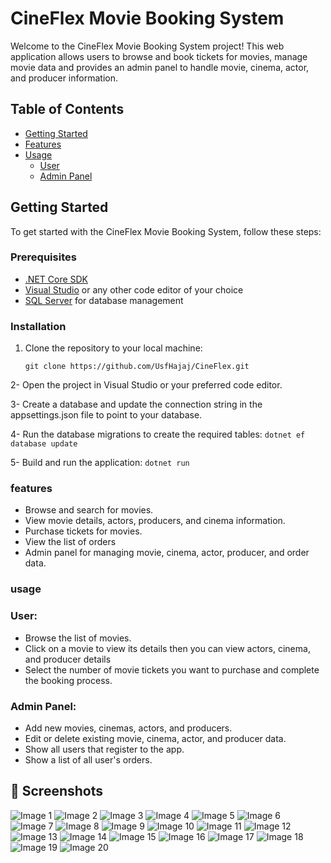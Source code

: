# CineFlex Movie Booking System

Welcome to the CineFlex Movie Booking System project! This web application allows users to browse and book tickets for movies, manage movie data and provides an admin panel to handle movie, cinema, actor, and producer information.

## Table of Contents

- [Getting Started](#getting-started)
- [Features](#features)
- [Usage](#usage)
   - [User](#user)
   - [Admin Panel](#admin-panel)

## Getting Started

To get started with the CineFlex Movie Booking System, follow these steps:

### Prerequisites

- [.NET Core SDK](https://dotnet.microsoft.com/download)
- [Visual Studio](https://visualstudio.microsoft.com/downloads/) or any other code editor of your choice
- [SQL Server](https://www.microsoft.com/en-us/sql-server/sql-server-downloads) for database management

### Installation

1. Clone the repository to your local machine:

   ```
   git clone https://github.com/UsfHajaj/CineFlex.git
   ```
2- Open the project in Visual Studio or your preferred code editor.

3- Create a database and update the connection string in the appsettings.json file to point to your database.

4- Run the database migrations to create the required tables:
    ```
    dotnet ef database update
    ```

5- Build and run the application:
    ```dotnet run```
    
### features
- Browse and search for movies.
- View movie details,  actors, producers, and cinema information.
- Purchase tickets for movies.
- View the list of orders
- Admin panel for managing movie, cinema, actor, producer, and order data.

### usage

### User:
   - Browse the list of movies.
   - Click on a movie to view its details then you can view actors, cinema, and producer details
   - Select the number of movie tickets you want to purchase and complete the booking process.
### Admin Panel:
   - Add new movies, cinemas, actors, and producers.
   - Edit or delete existing movie, cinema, actor, and producer data.
   - Show all users that register to the app.
   - Show a list of all user's orders.

## 📸 Screenshots

![Image 1](Images/1.png)
![Image 2](Images/2.png)
![Image 3](Images/3.png)
![Image 4](Images/4.png)
![Image 5](Images/5.png)
![Image 6](Images/6.png)
![Image 7](Images/7.png)
![Image 8](Images/8.png)
![Image 9](Images/9.png)
![Image 10](Images/10.png)
![Image 11](Images/11.png)
![Image 12](Images/12.png)
![Image 13](Images/13.png)
![Image 14](Images/14.png)
![Image 15](Images/15.png)
![Image 16](Images/16.png)
![Image 17](Images/17.png)
![Image 18](Images/18.png)
![Image 19](Images/19.png)
![Image 20](Images/20.png)
